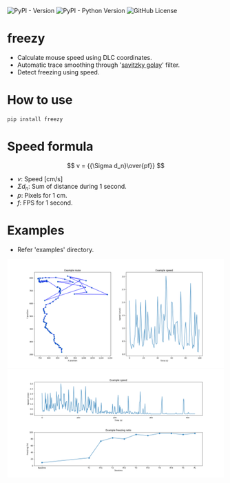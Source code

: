 ![PyPI - Version](https://img.shields.io/pypi/v/freezy)
![PyPI - Python Version](https://img.shields.io/pypi/pyversions/freezy)
![GitHub License](https://img.shields.io/github/license/minsmis/freezy)

# freezy

- Calculate mouse speed using DLC coordinates.
- Automatic trace smoothing through '[savitzky golay](https://en.wikipedia.org/wiki/Savitzky%E2%80%93Golay_filter)'
  filter.
- Detect freezing using speed.

# How to use

```
pip install freezy
```

# Speed formula

$$ v = {{\Sigma d_n}\over{pf}} $$

- $v$: Speed [cm/s]
- ${\Sigma d_n}$: Sum of distance during 1 second.
- $p$: Pixels for 1 cm.
- $f$: FPS for 1 second.

# Examples

- Refer 'examples' directory.

![Result: Route and speed](./examples/result_route_and_speed.png)
![Result: Speed and freezing](./examples/result_speed_and_freezing.png)
